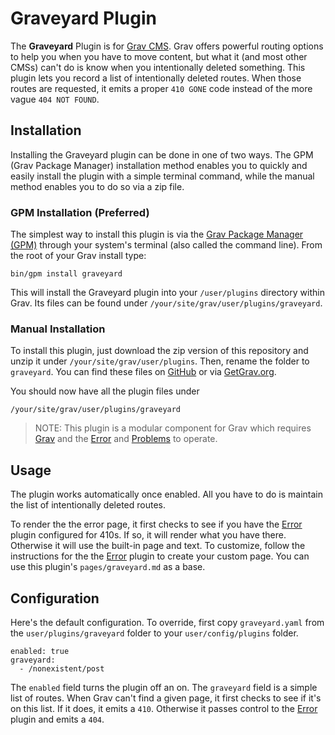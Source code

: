 # Graveyard Plugin

The **Graveyard** Plugin is for [Grav CMS](http://github.com/getgrav/grav). Grav offers powerful routing options to help you when you have to move content, but what it (and most other CMSs) can't do is know when you intentionally deleted something. This plugin lets you record a list of intentionally deleted routes. When those routes are requested, it emits a proper `410 GONE` code instead of the more vague `404 NOT FOUND`.

## Installation

Installing the Graveyard plugin can be done in one of two ways. The GPM (Grav Package Manager) installation method enables you to quickly and easily install the plugin with a simple terminal command, while the manual method enables you to do so via a zip file.

### GPM Installation (Preferred)

The simplest way to install this plugin is via the [Grav Package Manager (GPM)](http://learn.getgrav.org/advanced/grav-gpm) through your system's terminal (also called the command line).  From the root of your Grav install type:

    bin/gpm install graveyard

This will install the Graveyard plugin into your `/user/plugins` directory within Grav. Its files can be found under `/your/site/grav/user/plugins/graveyard`.

### Manual Installation

To install this plugin, just download the zip version of this repository and unzip it under `/your/site/grav/user/plugins`. Then, rename the folder to `graveyard`. You can find these files on [GitHub](https://github.com/Perlkonig/grav-plugin-graveyard) or via [GetGrav.org](http://getgrav.org/downloads/plugins#extras).

You should now have all the plugin files under

    /your/site/grav/user/plugins/graveyard
	
> NOTE: This plugin is a modular component for Grav which requires [Grav](http://github.com/getgrav/grav) and the [Error](https://github.com/getgrav/grav-plugin-error) and [Problems](https://github.com/getgrav/grav-plugin-problems) to operate.

## Usage

The plugin works automatically once enabled. All you have to do is maintain the list of intentionally deleted routes.

To render the the error page, it first checks to see if you have the [Error](https://github.com/getgrav/grav-plugin-error) plugin configured for 410s. If so, it will render what you have there. Otherwise it will use the built-in page and text. To customize, follow the instructions for the the [Error](https://github.com/getgrav/grav-plugin-error) plugin to create your custom page. You can use this plugin's `pages/graveyard.md` as a base.

## Configuration

Here's the default configuration. To override, first copy `graveyard.yaml` from the `user/plugins/graveyard` folder to your `user/config/plugins` folder.

```
enabled: true
graveyard:
  - /nonexistent/post
```

The `enabled` field turns the plugin off an on. The `graveyard` field is a simple list of routes. When Grav can't find a given page, it first checks to see if it's on this list. If it does, it emits a `410`. Otherwise it passes control to the [Error](https://github.com/getgrav/grav-plugin-error) plugin and emits a `404`.


